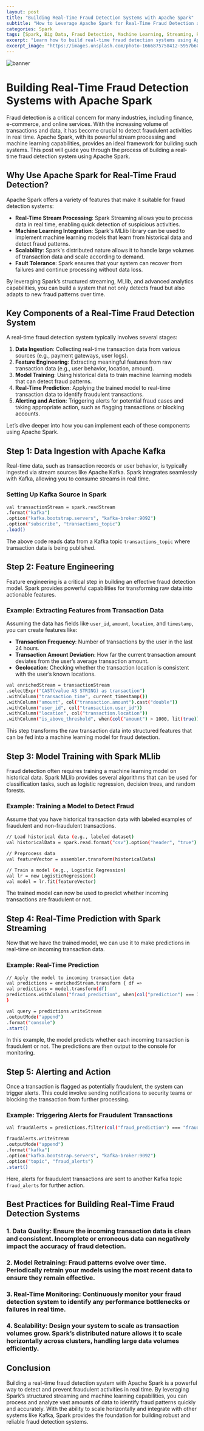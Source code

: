 ```yaml
---
layout: post
title: "Building Real-Time Fraud Detection Systems with Apache Spark"
subtitle: "How to Leverage Apache Spark for Real-Time Fraud Detection and Prevention"
categories: Spark
tags: [Spark, Big Data, Fraud Detection, Machine Learning, Streaming, Real-Time Analytics]
excerpt: "Learn how to build real-time fraud detection systems using Apache Spark's powerful stream processing and machine learning capabilities."
excerpt_image: "https://images.unsplash.com/photo-1666875758412-5957b60d7969"
---
```

![banner](https://images.unsplash.com/photo-1666875758412-5957b60d7969)

# Building Real-Time Fraud Detection Systems with Apache Spark

Fraud detection is a critical concern for many industries, including finance, e-commerce, and online services. With the increasing volume of transactions and data, it has become crucial to detect fraudulent activities in real time. Apache Spark, with its powerful stream processing and machine learning capabilities, provides an ideal framework for building such systems. This post will guide you through the process of building a real-time fraud detection system using Apache Spark.

## Why Use Apache Spark for Real-Time Fraud Detection?

Apache Spark offers a variety of features that make it suitable for fraud detection systems:
- **Real-Time Stream Processing**: Spark Streaming allows you to process data in real time, enabling quick detection of suspicious activities.
- **Machine Learning Integration**: Spark's MLlib library can be used to implement machine learning models that learn from historical data and detect fraud patterns.
- **Scalability**: Spark's distributed nature allows it to handle large volumes of transaction data and scale according to demand.
- **Fault Tolerance**: Spark ensures that your system can recover from failures and continue processing without data loss.

By leveraging Spark’s structured streaming, MLlib, and advanced analytics capabilities, you can build a system that not only detects fraud but also adapts to new fraud patterns over time.

## Key Components of a Real-Time Fraud Detection System

A real-time fraud detection system typically involves several stages:

1. **Data Ingestion**: Collecting real-time transaction data from various sources (e.g., payment gateways, user logs).
2. **Feature Engineering**: Extracting meaningful features from raw transaction data (e.g., user behavior, location, amount).
3. **Model Training**: Using historical data to train machine learning models that can detect fraud patterns.
4. **Real-Time Prediction**: Applying the trained model to real-time transaction data to identify fraudulent transactions.
5. **Alerting and Action**: Triggering alerts for potential fraud cases and taking appropriate action, such as flagging transactions or blocking accounts.

Let’s dive deeper into how you can implement each of these components using Apache Spark.

## Step 1: Data Ingestion with Apache Kafka

Real-time data, such as transaction records or user behavior, is typically ingested via stream sources like Apache Kafka. Spark integrates seamlessly with Kafka, allowing you to consume streams in real time.

### Setting Up Kafka Source in Spark

```bash
val transactionStream = spark.readStream
.format("kafka")
.option("kafka.bootstrap.servers", "kafka-broker:9092")
.option("subscribe", "transactions_topic")
.load()
```

The above code reads data from a Kafka topic `transactions_topic` where transaction data is being published.

## Step 2: Feature Engineering

Feature engineering is a critical step in building an effective fraud detection model. Spark provides powerful capabilities for transforming raw data into actionable features.

### Example: Extracting Features from Transaction Data

Assuming the data has fields like `user_id`, `amount`, `location`, and `timestamp`, you can create features like:
- **Transaction Frequency**: Number of transactions by the user in the last 24 hours.
- **Transaction Amount Deviation**: How far the current transaction amount deviates from the user’s average transaction amount.
- **Geolocation**: Checking whether the transaction location is consistent with the user’s known locations.

```bash
val enrichedStream = transactionStream
.selectExpr("CAST(value AS STRING) as transaction")
.withColumn("transaction_time", current_timestamp())
.withColumn("amount", col("transaction.amount").cast("double"))
.withColumn("user_id", col("transaction.user_id"))
.withColumn("location", col("transaction.location"))
.withColumn("is_above_threshold", when(col("amount") > 1000, lit(true)).otherwise(lit(false)))
```

This step transforms the raw transaction data into structured features that can be fed into a machine learning model for fraud detection.

## Step 3: Model Training with Spark MLlib

Fraud detection often requires training a machine learning model on historical data. Spark MLlib provides several algorithms that can be used for classification tasks, such as logistic regression, decision trees, and random forests.

### Example: Training a Model to Detect Fraud

Assume that you have historical transaction data with labeled examples of fraudulent and non-fraudulent transactions.

```bash
// Load historical data (e.g., labeled dataset)
val historicalData = spark.read.format("csv").option("header", "true").load("historical_transactions.csv")

// Preprocess data
val featureVector = assembler.transform(historicalData)

// Train a model (e.g., Logistic Regression)
val lr = new LogisticRegression()
val model = lr.fit(featureVector)
```

The trained model can now be used to predict whether incoming transactions are fraudulent or not.

## Step 4: Real-Time Prediction with Spark Streaming

Now that we have the trained model, we can use it to make predictions in real-time on incoming transaction data.

### Example: Real-Time Prediction

```bash
// Apply the model to incoming transaction data
val predictions = enrichedStream.transform { df =>
val predictions = model.transform(df)
predictions.withColumn("fraud_prediction", when(col("prediction") === 1, lit("fraud")).otherwise(lit("non-fraud")))
}

val query = predictions.writeStream
.outputMode("append")
.format("console")
.start()
```

In this example, the model predicts whether each incoming transaction is fraudulent or not. The predictions are then output to the console for monitoring.

## Step 5: Alerting and Action

Once a transaction is flagged as potentially fraudulent, the system can trigger alerts. This could involve sending notifications to security teams or blocking the transaction from further processing.

### Example: Triggering Alerts for Fraudulent Transactions

```bash
val fraudAlerts = predictions.filter(col("fraud_prediction") === "fraud")

fraudAlerts.writeStream
.outputMode("append")
.format("kafka")
.option("kafka.bootstrap.servers", "kafka-broker:9092")
.option("topic", "fraud_alerts")
.start()
```

Here, alerts for fraudulent transactions are sent to another Kafka topic `fraud_alerts` for further action.

## Best Practices for Building Real-Time Fraud Detection Systems

### 1. **Data Quality**: Ensure the incoming transaction data is clean and consistent. Incomplete or erroneous data can negatively impact the accuracy of fraud detection.

### 2. **Model Retraining**: Fraud patterns evolve over time. Periodically retrain your models using the most recent data to ensure they remain effective.

### 3. **Real-Time Monitoring**: Continuously monitor your fraud detection system to identify any performance bottlenecks or failures in real time.

### 4. **Scalability**: Design your system to scale as transaction volumes grow. Spark’s distributed nature allows it to scale horizontally across clusters, handling large data volumes efficiently.

## Conclusion

Building a real-time fraud detection system with Apache Spark is a powerful way to detect and prevent fraudulent activities in real time. By leveraging Spark’s structured streaming and machine learning capabilities, you can process and analyze vast amounts of data to identify fraud patterns quickly and accurately. With the ability to scale horizontally and integrate with other systems like Kafka, Spark provides the foundation for building robust and reliable fraud detection systems.
